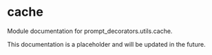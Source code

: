 # cache

Module documentation for prompt_decorators.utils.cache.

This documentation is a placeholder and will be updated in the future.
